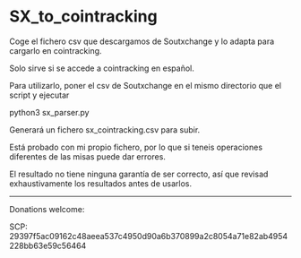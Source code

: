 # SX_to_cointracking

Coge el fichero csv que descargamos de Soutxchange y lo adapta para cargarlo en cointracking.

Solo sirve si se accede a cointracking en español.

Para utilizarlo, poner el csv de Soutxchange en el mismo directorio que el script y ejecutar

python3 sx_parser.py

Generará un fichero sx_cointracking.csv para subir.

Está probado con mi propio fichero, por lo que si teneis operaciones diferentes de las misas puede dar errores.

El resultado no tiene ninguna garantía de ser correcto, así que revisad exhaustivamente los resultados antes de usarlos.

----------------------------------------------------------------------------------------------------

Donations welcome:

SCP: 29397f5ac09162c48aeea537c4950d90a6b370899a2c8054a71e82ab4954228bb63e59c56464